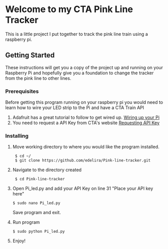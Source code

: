 # Welcome to my CTA Pink Line Tracker
This is a little project I put together to track the pink line train using a raspberry pi.



## Getting Started

These instructions will get you a copy of the project up and running on your Raspberry Pi and hopefully give you a
foundation to change the tracker from the pink line to other lines.

### Prerequisites

Before getting this program running on your raspberry pi you would need to learn how to wire your LED strip to the Pi and have a CTA Train API
1. Adafruit has a great tutorial to follow to get wired up. [Wiring up your Pi](https://learn.adafruit.com/neopixels-on-raspberry-pi/overview)
2. You need to request a API Key from CTA's website [Requesting API Key](http://www.transitchicago.com/developers/traintracker.aspx)
### Installing
1. Move working directory to where you would like the program installed.

        $ cd ~/
        $ git clone https://github.com/edelira/Pink-line-tracker.git

2. Navigate to the directory created

        $ cd Pink-line-tracker

3.  Open Pi_led.py and add your API Key on line 31 "Place your API key here"

        $ sudo nano Pi_led.py
    Save program and exit.
4.  Run program

        $ sudo python Pi_led.py
5. Enjoy!
